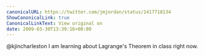 ```yaml
---
canonicalURL: https://twitter.com/jmjordan/status/1417718134
ShowCanonicalLink: true
CanonicalLinkText: View original on
date: 2009-03-30T13:39:16+00:00
---
```

@kjincharleston I am learning about Lagrange's Theorem in class right now.